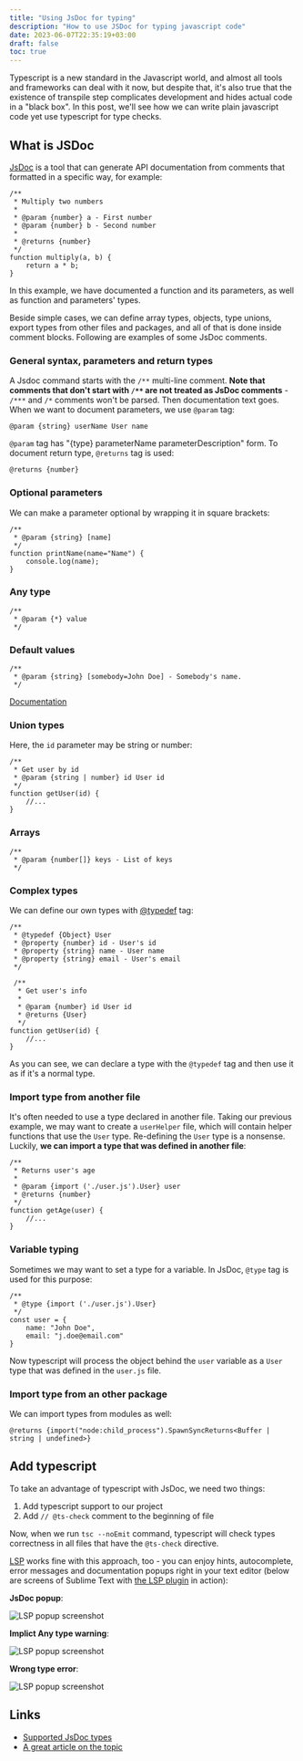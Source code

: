 ```yaml
---
title: "Using JsDoc for typing"
description: "How to use JSDoc for typing javascript code"
date: 2023-06-07T22:35:19+03:00
draft: false
toc: true
---
```


Typescript is a new standard in the Javascript world,
and almost all tools and frameworks can deal with it now,
but despite that, it's also true that the existence of transpile step
complicates development and hides actual code in a "black box".
In this post, we'll see how we can write plain javascript code yet use
typescript for type checks.

<!--more-->

## What is JSDoc

[JsDoc](https://jsdoc.app/) is a tool that can generate API documentation from comments
that formatted in a specific way, for example:

```
/**
 * Multiply two numbers
 *
 * @param {number} a - First number
 * @param {number} b - Second number
 *
 * @returns {number}
 */
function multiply(a, b) {
	return a * b;
}
```

In this example, we have documented a function and its parameters,
as well as function and parameters' types.

Beside simple cases, we can define array types, objects,
type unions, export types from  other files and packages,
and all of that is done inside comment blocks. Following are
examples of some JsDoc comments.

### General syntax, parameters and return types

A Jsdoc command starts with the `/**` multi-line comment.
**Note that comments that don't start with `/**` are
not treated as JsDoc comments** - `/***` and `/*` comments won't be
parsed.
Then documentation text goes. When we want to document
parameters, we use `@param` tag:

```
@param {string} userName User name
```

`@param` tag has "{type} parameterName parameterDescription" form.
To document return type, `@returns` tag is used:

```
@returns {number}
```

### Optional parameters

We can make a parameter optional by wrapping it in square brackets:

```
/**
 * @param {string} [name]
 */
function printName(name="Name") {
	console.log(name);
}
```

### Any type

```
/**
 * @param {*} value
 */
 ```

### Default values

```
/**
 * @param {string} [somebody=John Doe] - Somebody's name.
 */
```

[Documentation](https://jsdoc.app/tags-param.html#optional-parameters-and-default-values)

### Union types

Here, the `id` parameter may be string or number:

```
/**
 * Get user by id
 * @param {string | number} id User id
 */
function getUser(id) {
	//...
}
```

### Arrays

```
/**
 * @param {number[]} keys - List of keys
 */
```

### Complex types

We can define our own types with [@typedef](https://jsdoc.app/tags-typedef.html)
tag:

```
/**
 * @typedef {Object} User
 * @property {number} id - User's id
 * @property {string} name - User name
 * @property {string} email - User's email
 */

 /**
  * Get user's info
  *
  * @param {number} id User id
  * @returns {User}
  */
function getUser(id) {
    //...
}
```

As you can see, we can declare a type with the `@typedef` tag
and then use it as if it's a normal type.


### Import type from another file

It's often needed to use a type declared in another file.
Taking our previous example, we may want to create a `userHelper` file,
which will contain helper functions that use the `User` type. Re-defining the
`User` type is a nonsense. Luckily, **we can import a type that was defined
in another file**:

```
/**
 * Returns user's age
 *
 * @param {import ('./user.js').User} user
 * @returns {number}
 */
function getAge(user) {
    //...
}
```

### Variable typing

Sometimes we may want to set a type for a variable. In JsDoc, `@type` tag
is used for this purpose:

```
/**
 * @type {import ('./user.js').User}
 */
const user = {
    name: "John Doe",
    email: "j.doe@email.com"
}
```

Now typescript will process the object behind the `user` variable
as a `User` type that was defined in the `user.js` file.

### Import type from an other package

We can import types from modules as well:

```
@returns {import("node:child_process").SpawnSyncReturns<Buffer | string | undefined>}
```


## Add typescript

To take an advantage of typescript with JsDoc, we
need two things:

1. Add typescript support to our project
2. Add `// @ts-check` comment to the beginning of file

Now, when we run `tsc --noEmit` command, typescript will
check types correctness in all files that have the `@ts-check`
directive.

[LSP](https://microsoft.github.io/language-server-protocol/) works fine with this approach,
too - you can enjoy hints, autocomplete, error messages and documentation popups right
in your text editor (below are screens of Sublime Text with [the LSP plugin](https://lsp.sublimetext.io/)
in action):

**JsDoc popup**:

![LSP popup screenshot](/img/jsdoc-ts-1.png)

**Implict Any type warning**:

![LSP popup screenshot](/img/jsdoc-ts-2.png)

**Wrong type error**:

![LSP popup screenshot](/img/jsdoc-ts-3.png)



## Links

- [Supported JsDoc types](https://www.typescriptlang.org/docs/handbook/jsdoc-supported-types.html)
- [A great article on the topic](https://dev.to/thepassle/using-typescript-without-compilation-3ko4)
